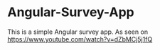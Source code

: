 # Angular-Survey-App
This is a simple Angular survey app. As seen on https://www.youtube.com/watch?v=dZbMCj5j1fQ
